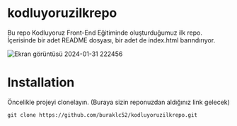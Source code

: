 # kodluyoruzilkrepo
Bu repo Kodluyoruz Front-End Eğitiminde oluşturduğumuz ilk repo. İçerisinde bir adet README dosyası, bir adet de index.html barındırıyor.

![Ekran görüntüsü 2024-01-31 222456](https://github.com/buraklc52/kodluyoruzilkrepo/assets/101596161/47c6ea34-39fd-4078-8124-3f1337cbcb7a)

# Installation
Öncelikle projeyi clonelayın. (Buraya sizin reponuzdan aldığınız link gelecek)
```
git clone https://github.com/buraklc52/kodluyoruzilkrepo.git
```

